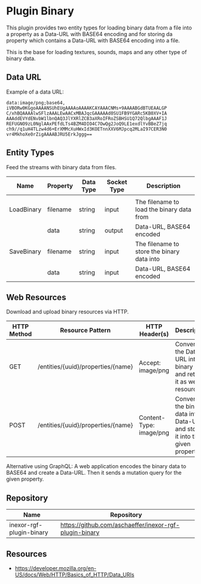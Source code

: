 # Plugin Binary

This plugin provides two entity types for loading binary data from a file into a property as
a Data-URL with BASE64 encoding and for storing da property which contains a Data-URL with
BASE64 encoding into a file.

This is the base for loading textures, sounds, maps and any other type of binary data.

## Data URL

Example of a data URL:

```
data:image/png;base64,
iVBORw0KGgoAAAANSUhEUgAAAAoAAAAKCAYAAACNMs+9AAAABGdBTUEAALGP
C/xhBQAAAAlwSFlzAAALEwAACxMBAJqcGAAAAAd0SU1FB9YGARc5KB0XV+IA
AAAddEVYdENvbW1lbnQAQ3JlYXRlZCB3aXRoIFRoZSBHSU1Q72QlbgAAAF1J
REFUGNO9zL0NglAAxPEfdLTs4BZM4DIO4C7OwQg2JoQ9LE1exdlYvBBeZ7jq
ch9//q1uH4TLzw4d6+ErXMMcXuHWxId3KOETnnXXV6MJpcq2MLaI97CER3N0
vr4MkhoXe0rZigAAAABJRU5ErkJggg==
```

## Entity Types

Feed the streams with binary data from files.

| Name       | Property | Data Type | Socket Type | Description                                |
|------------|----------|-----------|-------------|--------------------------------------------|
|            |
| LoadBinary | filename | string    | input       | The filename to load the binary data from  |
|            | data     | string    | output      | Data-URL, BASE64 encoded                   |
| SaveBinary | filename | string    | input       | The filename to store the binary data into |
|            | data     | string    | input       | Data-URL, BASE64 encoded                   |

## Web Resources

Download and upload binary resources via HTTP.

| HTTP Method | Resource Pattern                     | HTTP Header(s)           | Description                                                                    |
|-------------|--------------------------------------|--------------------------|--------------------------------------------------------------------------------|
| GET         | /entities/{uuid}/properties/{name}   | Accept: image/png        | Converts the Data-URL into a binary data and returns it as web resource        |
| POST        | /entities/{uuid}/properties/{name}   | Content-Type: image/png  | Converts the binary data into a Data-URL and stores it into the given property |

Alternative using GraphQL: A web application encodes the binary data to BASE64 and create a Data-URL. Then it sends a mutation query for the given property.

## Repository

| Name                     | Repository                                             |
|--------------------------|--------------------------------------------------------|
| inexor-rgf-plugin-binary | https://github.com/aschaeffer/inexor-rgf-plugin-binary |

## Resources

* https://developer.mozilla.org/en-US/docs/Web/HTTP/Basics_of_HTTP/Data_URIs
